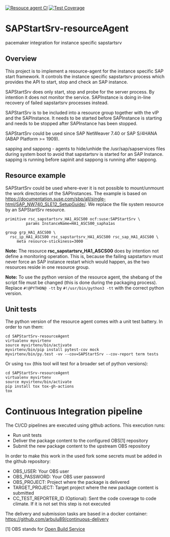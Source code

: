 [![Resouce agent CI](https://github.com/SUSE/SAPStartSrv-resourceAgent/actions/workflows/package-ci.yml/badge.svg)](https://github.com/SUSE/SAPStartSrv-resourceAgent/actions/workflows/package-ci.yml)
[![Test Coverage](https://api.codeclimate.com/v1/badges/1eb0213b467b9f7291fa/test_coverage)](https://codeclimate.com/github/SUSE/SAPStartSrv-resourceAgent/test_coverage)

# SAPStartSrv-resourceAgent
pacemaker integration for instance specific sapstartsrv
## Overview

This project is to implement a resource-agent for the instance specific SAP start framework. It controls the instance specific
sapstartsrv process which provides the API to start, stop and check an SAP instance.

SAPStartSrv does only start, stop and probe for the server process. By intention it does not monitor the service. SAPInstance is doing in-line
recovery of failed sapstartsrv processes instead.

SAPStartSrv is to be included into a resource group together with the vIP and the SAPInstance. It needs to be started before SAPInstance is starting and
needs to be stopped after SAPInstance has been stopped.

SAPStartSrv could be used since SAP NetWeaver 7.40 or SAP S/4HANA (ABAP Platform >= 1909).

sapping and sappong - agents to hide/unhide the /usr/sap/sapservices files during system boot to avoid that sapstartsrv is started for an SAP Instance.
sapping is running before sapinit and sappong is running after sappong.


## Resource example

SAPStartSrv could be used where-ever it is not possible to mount/unmount the work directories of the SAPInstances.
The example is based on https://documentation.suse.com/sbp/all/single-html/SAP_NW740_SLE12_SetupGuide/. We replace the file system resource by an SAPStartSrv resource.

```
primitive rsc_sapstartsrv_HA1_ASCS00 ocf:suse:SAPStartSrv \
         params InstanceName=HA1_ASCS00_sapha1as         

group grp_HA1_ASCS00 \
  rsc_ip_HA1_ASCS00 rsc_sapstartsrv_HA1_ASCS00 rsc_sap_HA1_ASCS00 \
     meta resource-stickiness=3000
```     

**Note:** The resource **rsc_sapstartsrv_HA1_ASCS00** does by intention not define a monitoring operation. This is, because the failing sapstartsrv must never force an SAP instance restart which would happen, as the two resources reside in one resource group.

**Note:** To use the python version of the resource agent, the shebang of the script file must be changed (this is done during the packaging process). Replace `#!@PYTHON@ -tt` by `#!/usr/bin/python3 -tt` with the correct python version.

## Unit tests

The python version of the resource agent comes with a unit test battery. In order to run them:

```
cd SAPStartSrv-resourceAgent
virtualenv myvirtenv
source myvirtenv/bin/activate
myvirtenv/bin/pip install pytest-cov mock
myvirtenv/bin/py.test -vv --cov=SAPStartSrv --cov-report term tests
```

Or using `tox` (this tool will test for a broader set of python versions):

```
cd SAPStartSrv-resourceAgent
virtualenv myvirtenv
source myvirtenv/bin/activate
pip install tox tox-gh-actions
tox
```

# Continuous Integration pipeline

The CI/CD pipelines are executed using github actions. This execution runs:

- Run unit tests
- Deliver the package content to the configured OBS[1] repository
- Submit the new package content to the upstream OBS repository


In order to make this work in the used fork some secrets must be added in the github repository:

- OBS_USER: Your OBS user
- OBS_PASSWORD: Your OBS user password
- OBS_PROJECT: Project where the package is delivered
- TARGET_PROJECT: Target project where the new package content is submitted
- CC_TEST_REPORTER_ID (Optional): Sent the code coverage to code climate. If it is not set this step is not executed

The delivery and submission tasks are based in a docker container: https://github.com/arbulu89/continuous-delivery

[1] OBS stands for [Open Build Service](https://build.opensuse.org/)
